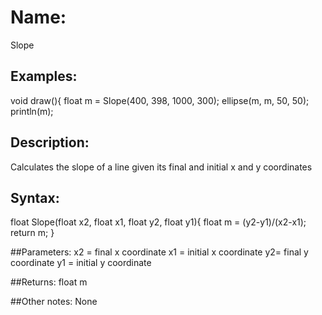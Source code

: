 # Name: 
Slope

## Examples:

void draw(){
 float m = Slope(400, 398, 1000, 300);
 ellipse(m, m, 50, 50);
 println(m);

## Description:
Calculates the slope of a line given its final and initial x and y coordinates

## Syntax:
float Slope(float x2, float x1, float y2, float y1){
  float m = (y2-y1)/(x2-x1);
  return m;
}

##Parameters: 
x2 = final x coordinate
x1 = initial x coordinate
y2= final y coordinate
y1 = initial y coordinate

##Returns:
float m

##Other notes:
None
